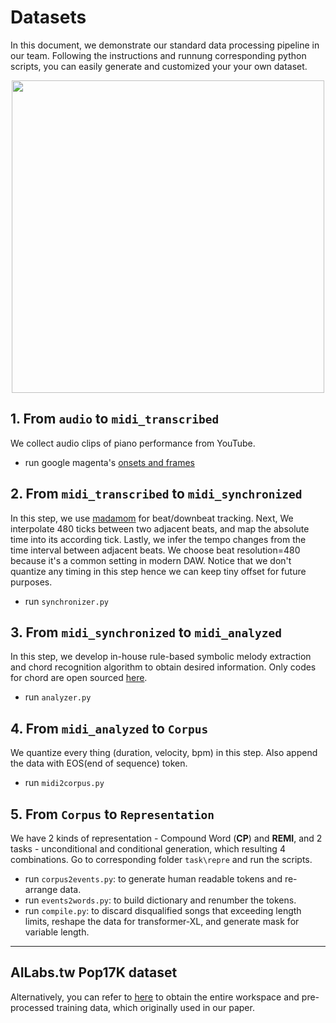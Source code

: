 # Datasets

In this document, we demonstrate our standard data processing pipeline in our team. Following the instructions and runnung corresponding python scripts, you can easily generate and customized your your own dataset.


<p align="center">
<img src="../assets/data_proc_diagram.png" width="500">
</p>


## 1. From `audio` to `midi_transcribed`
We collect audio clips of piano performance from YouTube.

* run google magenta's [onsets and frames](https://github.com/magenta/magenta/tree/master/magenta/models/onsets_frames_transcription)

## 2. From `midi_transcribed` to `midi_synchronized`
In this step, we use [madamom](https://github.com/CPJKU/madmom) for beat/downbeat tracking. Next, We interpolate 480 ticks between two adjacent beats, and map the absolute time into its according tick. Lastly, we infer the tempo changes from the time interval between adjacent beats. We choose beat resolution=480 because it's a common setting in modern DAW. Notice that we don't quantize any timing in this step hence we can keep tiny offset for future purposes.

* run `synchronizer.py`

## 3. From `midi_synchronized` to `midi_analyzed`
In this step, we develop in-house rule-based symbolic melody extraction and chord recognition algorithm to obtain desired information. Only codes for chord are open sourced [here](https://github.com/joshuachang2311/chorder).

* run `analyzer.py`

## 4. From  `midi_analyzed` to `Corpus`
We quantize every thing (duration, velocity, bpm) in this step. Also append the data with EOS(end of sequence) token. 

* run `midi2corpus.py`

## 5. From `Corpus` to `Representation`
We have 2 kinds of representation - Compound Word (**CP**) and **REMI**, and 2 tasks - unconditional and conditional generation, which resulting 4 combinations. Go to corresponding folder `task\repre` and run the scripts.


* run `corpus2events.py`: to generate human readable tokens and re-arrange data.
* run `events2words.py`: to build dictionary and renumber the tokens. 
* run `compile.py`: to discard disqualified songs that exceeding length limits, reshape the data for transformer-XL, and generate mask for variable length. 

---

## AILabs.tw Pop17K dataset

Alternatively, you can refer to [here](https://drive.google.com/drive/folders/1DY54sxeCcQfVXdGXps5lHwtRe7D_kBRV?usp=sharing) to obtain the entire workspace and pre-processed training data, which originally used in our paper.
